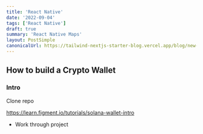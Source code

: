 ```yaml
---
title: 'React Native'
date: '2022-09-04'
tags: ['React Native']
draft: true
summary: 'React Native Maps'
layout: PostSimple
canonicalUrl: https://tailwind-nextjs-starter-blog.vercel.app/blog/new-features-in-v1/
---
```


## How to build a Crypto Wallet

### Intro

Clone repo

https://learn.figment.io/tutorials/solana-wallet-intro

- Work through project
